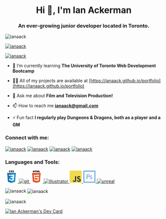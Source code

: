 <h1 align="center">Hi 👋, I'm Ian Ackerman</h1>
<h3 align="center">An ever-growing junior developer located in Toronto.</h3>

<p align="left"> <img src="https://komarev.com/ghpvc/?username=ianaack&label=Profile%20views&color=0e75b6&style=flat" alt="ianaack" /> </p>

<p align="left"> <a href="https://github.com/ryo-ma/github-profile-trophy"><img src="https://github-profile-trophy.vercel.app/?username=ianaack" alt="ianaack" /></a> </p>

<p align="left"> <a href="https://twitter.com/ianaack" target="blank"><img src="https://img.shields.io/twitter/follow/ianaack?logo=twitter&style=for-the-badge" alt="ianaack" /></a> </p>

- 🌱 I’m currently learning **The University of Toronto Web Development Bootcamp**

- 👨‍💻 All of my projects are available at [https://ianaack.github.io/portfolio](https://ianaack.github.io/portfolio)

- 💬 Ask me about **Film and Television Production!**

- 📫 How to reach me **ianaack@gmail.com**

- ⚡ Fun fact **I regularly play Dungeons & Dragons, both as a player and a GM**

<h3 align="left">Connect with me:</h3>
<p align="left">
<a href="https://twitter.com/ianaack" target="blank"><img align="center" src="https://raw.githubusercontent.com/rahuldkjain/github-profile-readme-generator/master/src/images/icons/Social/twitter.svg" alt="ianaack" height="30" width="40" /></a>
<a href="https://linkedin.com/in/ianaack" target="blank"><img align="center" src="https://raw.githubusercontent.com/rahuldkjain/github-profile-readme-generator/master/src/images/icons/Social/linked-in-alt.svg" alt="ianaack" height="30" width="40" /></a>
<a href="https://fb.com/ianaack" target="blank"><img align="center" src="https://raw.githubusercontent.com/rahuldkjain/github-profile-readme-generator/master/src/images/icons/Social/facebook.svg" alt="ianaack" height="30" width="40" /></a>
<a href="https://instagram.com/ianaack" target="blank"><img align="center" src="https://raw.githubusercontent.com/rahuldkjain/github-profile-readme-generator/master/src/images/icons/Social/instagram.svg" alt="ianaack" height="30" width="40" /></a>
</p>

<h3 align="left">Languages and Tools:</h3>
<p align="left"> <a href="https://www.w3schools.com/css/" target="_blank" rel="noreferrer"> <img src="https://raw.githubusercontent.com/devicons/devicon/master/icons/css3/css3-original-wordmark.svg" alt="css3" width="40" height="40"/> </a> <a href="https://git-scm.com/" target="_blank" rel="noreferrer"> <img src="https://www.vectorlogo.zone/logos/git-scm/git-scm-icon.svg" alt="git" width="40" height="40"/> </a> <a href="https://www.w3.org/html/" target="_blank" rel="noreferrer"> <img src="https://raw.githubusercontent.com/devicons/devicon/master/icons/html5/html5-original-wordmark.svg" alt="html5" width="40" height="40"/> </a> <a href="https://www.adobe.com/in/products/illustrator.html" target="_blank" rel="noreferrer"> <img src="https://www.vectorlogo.zone/logos/adobe_illustrator/adobe_illustrator-icon.svg" alt="illustrator" width="40" height="40"/> </a> <a href="https://developer.mozilla.org/en-US/docs/Web/JavaScript" target="_blank" rel="noreferrer"> <img src="https://raw.githubusercontent.com/devicons/devicon/master/icons/javascript/javascript-original.svg" alt="javascript" width="40" height="40"/> </a> <a href="https://www.photoshop.com/en" target="_blank" rel="noreferrer"> <img src="https://raw.githubusercontent.com/devicons/devicon/master/icons/photoshop/photoshop-line.svg" alt="photoshop" width="40" height="40"/> </a> <a href="https://unrealengine.com/" target="_blank" rel="noreferrer"> <img src="https://raw.githubusercontent.com/kenangundogan/fontisto/036b7eca71aab1bef8e6a0518f7329f13ed62f6b/icons/svg/brand/unreal-engine.svg" alt="unreal" width="40" height="40"/> </a> </p>

<p><img align="left" src="https://github-readme-stats.vercel.app/api/top-langs?username=ianaack&show_icons=true&theme=onedark&locale=en&layout=compact" alt="ianaack" /></p>

<p>&nbsp;<img align="center" src="https://github-readme-stats.vercel.app/api?username=ianaack&show_icons=true&theme=onedark&locale=en" alt="ianaack" /></p>

<p><img align="center" src="https://github-readme-streak-stats.herokuapp.com/?user=ianaack&" alt="ianaack" /></p>

<a href="https://app.daily.dev/ianaack"><img src="https://api.daily.dev/devcards/b7f6362310ba4422a7da0c8b8cb87f57.png?r=fxo" width="400" alt="Ian Ackerman's Dev Card"/></a>

<!---
ianaack/ianaack is a ✨ special ✨ repository because its `README.md` (this file) appears on your GitHub profile.
You can click the Preview link to take a look at your changes.
--->
